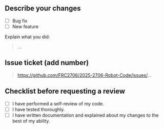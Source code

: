 ## Describe your changes

- [ ] Bug fix
- [ ] New feature

Explain what you did:
> ...

## Issue ticket (add number)

> https://github.com/FRC2706/2025-2706-Robot-Code/issues/...

## Checklist before requesting a review
- [ ] I have performed a self-review of my code.
- [ ] I have tested thoroughly.
- [ ] I have written documentation and explained about my changes to the best of my ability.
